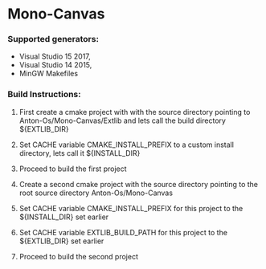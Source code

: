 # Mono-Canvas

### Supported generators:

- Visual Studio 15 2017, 
- Visual Studio 14 2015,
- MinGW Makefiles

### Build Instructions:

1. First create a cmake project with with the source directory pointing to Anton-Os/Mono-Canvas/Extlib and lets call the build directory ${EXTLIB_DIR}
2. Set CACHE variable CMAKE_INSTALL_PREFIX to a custom install directory, lets call it ${INSTALL_DIR}
3. Proceed to build the first project

4. Create a second cmake project with the source directory pointing to the root source directory Anton-Os/Mono-Canvas
5. Set CACHE variable CMAKE_INSTALL_PREFIX for this project to the ${INSTALL_DIR} set earlier
6. Set CACHE variable EXTLIB_BUILD_PATH for this project to the ${EXTLIB_DIR} set earlier
7. Proceed to build the second project
